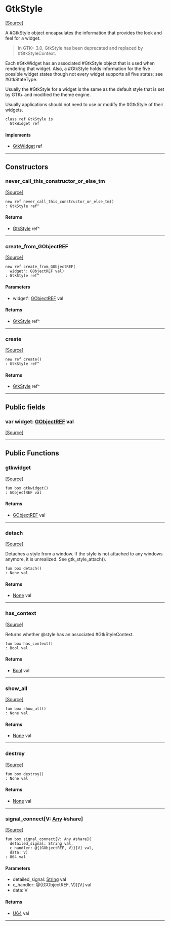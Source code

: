 # GtkStyle
<span class="source-link">[[Source]](src/gtk3/GtkStyle.md#L6)</span>

A #GtkStyle object encapsulates the information that provides the look and
feel for a widget.

> In GTK+ 3.0, GtkStyle has been deprecated and replaced by
> #GtkStyleContext.

Each #GtkWidget has an associated #GtkStyle object that is used when
rendering that widget. Also, a #GtkStyle holds information for the five
possible widget states though not every widget supports all five
states; see #GtkStateType.

Usually the #GtkStyle for a widget is the same as the default style that
is set by GTK+ and modified the theme engine.

Usually applications should not need to use or modify the #GtkStyle of
their widgets.


```pony
class ref GtkStyle is
  GtkWidget ref
```

#### Implements

* [GtkWidget](gtk3-GtkWidget.md) ref

---

## Constructors

### never_call_this_constructor_or_else_tm
<span class="source-link">[[Source]](src/gtk3/GtkStyle.md#L28)</span>


```pony
new ref never_call_this_constructor_or_else_tm()
: GtkStyle ref^
```

#### Returns

* [GtkStyle](gtk3-GtkStyle.md) ref^

---

### create_from_GObjectREF
<span class="source-link">[[Source]](src/gtk3/GtkStyle.md#L31)</span>


```pony
new ref create_from_GObjectREF(
  widget': GObjectREF val)
: GtkStyle ref^
```
#### Parameters

*   widget': [GObjectREF](gtk3-..-gobject-GObjectREF.md) val

#### Returns

* [GtkStyle](gtk3-GtkStyle.md) ref^

---

### create
<span class="source-link">[[Source]](src/gtk3/GtkStyle.md#L35)</span>


```pony
new ref create()
: GtkStyle ref^
```

#### Returns

* [GtkStyle](gtk3-GtkStyle.md) ref^

---

## Public fields

### var widget: [GObjectREF](gtk3-..-gobject-GObjectREF.md) val
<span class="source-link">[[Source]](src/gtk3/GtkStyle.md#L25)</span>



---

## Public Functions

### gtkwidget
<span class="source-link">[[Source]](src/gtk3/GtkStyle.md#L27)</span>


```pony
fun box gtkwidget()
: GObjectREF val
```

#### Returns

* [GObjectREF](gtk3-..-gobject-GObjectREF.md) val

---

### detach
<span class="source-link">[[Source]](src/gtk3/GtkStyle.md#L59)</span>


Detaches a style from a window. If the style is not attached
to any windows anymore, it is unrealized. See gtk_style_attach().


```pony
fun box detach()
: None val
```

#### Returns

* [None](builtin-None.md) val

---

### has_context
<span class="source-link">[[Source]](src/gtk3/GtkStyle.md#L84)</span>


Returns whether @style has an associated #GtkStyleContext.


```pony
fun box has_context()
: Bool val
```

#### Returns

* [Bool](builtin-Bool.md) val

---

### show_all
<span class="source-link">[[Source]](src/gtk3/GtkWidget.md#L4)</span>


```pony
fun box show_all()
: None val
```

#### Returns

* [None](builtin-None.md) val

---

### destroy
<span class="source-link">[[Source]](src/gtk3/GtkWidget.md#L7)</span>


```pony
fun box destroy()
: None val
```

#### Returns

* [None](builtin-None.md) val

---

### signal_connect\[V: [Any](builtin-Any.md) #share\]
<span class="source-link">[[Source]](src/gtk3/GtkWidget.md#L10)</span>


```pony
fun box signal_connect[V: Any #share](
  detailed_signal: String val,
  c_handler: @{(GObjectREF, V)}[V] val,
  data: V)
: U64 val
```
#### Parameters

*   detailed_signal: [String](builtin-String.md) val
*   c_handler: @{(GObjectREF, V)}[V] val
*   data: V

#### Returns

* [U64](builtin-U64.md) val

---

